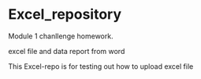 # Excel_repository
Module 1 chanllenge homework.

excel file and data report from word

This Excel-repo is for testing out how to upload excel file
